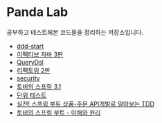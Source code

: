 # Panda Lab

공부하고 테스트해본 코드들을 정리하는 저장소입니다.

* [ddd-start](./ddd-start)
* [이펙티브 자바 3판](./effective-java)
* [QueryDsl](./querydsl)
* [리팩토링 2판](./refactoring)
* [security](./security)
* [토비의 스프링 3.1](./toby-spring)
* [단위 테스트](./unit-test)
* [실전! 스프링 부트 상품-주문 API개발로 알아보는 
TDD](./inflearn-tdd-spring-boot)
* [토비의 스프링 부트 - 이해와 원리](./toby-spring-boot)

